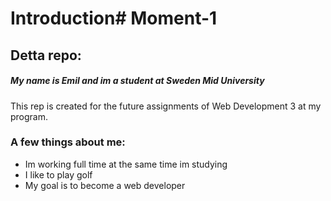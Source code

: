 # Introduction# Moment-1
## Detta repo:
##### My name is Emil and im a student at Sweden Mid University
This rep is created for the future assignments of Web Development 3 at my program.

### A few things about me:
* Im working full time at the same time im studying 
* I like to play golf
* My goal is to become a web developer

